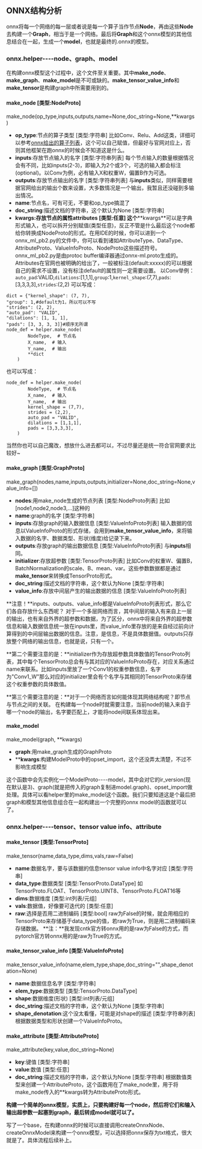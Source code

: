 ## ONNX结构分析
onnx将每一个网络的每一层或者说是每一个算子当作节点**Node**，再由这些**Node**去构建一个**Graph**，相当于是一个网络。最后将**Graph**和这个onnx模型的其他信息结合在一起，生成一个**model**，也就是最终的.onnx的模型。
### onnx.helper----node、graph、model
在构建onnx模型这个过程中，这个文件至关重要。其中**make_node**、**make_graph**、**make_model**是不可或缺的。**make_tensor_value_info**和**make_tensor**是构建graph中所需要用到的。
#### make_node [类型:NodeProto]
make_node(op_type,inputs,outputs,name=None,doc_string=None,**kwargs)
- **op_type**:节点的算子类型 [类型:字符串]
比如Conv、Relu、Add这类，详细可以参考[onnx给出的算子列表](https://github.com/onnx/onnx/blob/f2daca5e9b9315a2034da61c662d2a7ac28a9488/docs/Operators.md)，这个可以自己赋值，但最好与官网对应上，否则其他框架在跑onnx的时候会不知道这是什么。
- **inputs**:存放节点输入的名字 [类型:字符串列表]
每个节点输入的数量根据情况会有不同，比如inputs(2-3)，即输入为2个或3个，可选的输入都会标注(optional)。以Conv为例，必有输入X和权重W，偏置B作为可选。  
- **outputs**:存放节点输出的名字 [类型:字符串列表]
与**inputs**类似，同样需要根据官网给出的输出个数来设置，大多数情况是一个输出，我暂且还没碰到多输出情况。
- **name**:节点名，可有可无，不要和op_type搞混了
- **doc_string**:描述文档的字符串，这个默认为None [类型:字符串]
- ****kwargs**:存放节点的属性attributes [类型:任意]
这个****kwargs**可以是字典形式输入，也可以拆开分别赋值(类型任意)，反正不管是什么最后这个node都给你转换成NodeProto的形式。在用IDE的时候，你可以进到一个onnx_ml_pb2.py的文件中，你可以看到诸如AttributeType、DataType、AttributeProto、ValueInfoProto、NodeProto这些描述符号。onnx_ml_pb2.py是由protoc buffer编译器通过onnx-ml.proto生成的。
Attributes在官网也被明确的给出了，一般被标注(default:xxxxx)的可以根据自己的需求不设置，没有标注default的属性则一定需要设置。
以Conv举例：
`auto_pad`:VALID,`dilations`:[1,1,1],`group`:1,`kernel_shape`:(7,7),`pads`:[3,3,3,3],`strides`:(2,2)
可以写成：
```
dict = {"kernel_shape": (7, 7),
"group": 1,#default为1，所以可以不写
"strides": (2, 2), 
"auto_pad": "VALID", 
"dilations": [1, 1, 1],
"pads": [3, 3, 3, 3]}#顺序无所谓
node_def = helper.make_node(
        NodeType,  # 节点名
        X_name,  # 输入
        Y_name,  # 输出
        **dict
    )
```
也可以写成：
```
node_def = helper.make_node(
        NodeType,  # 节点名
        X_name,  # 输入
        Y_name,  # 输出
        kernel_shape = (7,7),
        strides = (2,2),
        auto_pad = "VALID",
        dilations = [1,1,1],
        pads = [3,3,3,3], 
    )
```
当然你也可以自己魔改，想放什么进去都可以，不过尽量还是统一符合官网要求比较好~


#### make_graph [类型:GraphProto]
make_graph(nodes,name,inputs,outputs,initializer=None,doc_string=None,value_info=[])
- **nodes**:用make_node生成的节点列表 [类型:NodeProto列表]
比如[node1,node2,node3,...]这种的
- **name**:graph的名字 [类型:字符串]
- **inputs**:存放graph的输入数据信息 [类型:ValueInfoProto列表]
输入数据的信息以ValueInfoProto的形式存储，会用到**make_tensor_value_info**，来将输入数据的名字、数据类型、形状(维度)给记录下来。
- **outputs**:存放graph的输出数据信息 [类型:ValueInfoProto列表]
与**inputs**相同。
- **initializer**:存放超参数 [类型:TensorProto列表]
比如Conv的权重W、偏置B，BatchNormalization的scale、B、mean、var。这些参数数据都是通过**make_tensor**来转换成TensorProto形式。
- **doc_string**:描述文档的字符串，这个默认为None [类型:字符串]
- **value_info**:存放中间层产生的输出数据的信息 [类型:ValueInfoProto列表]

**注意！**inputs、outputs、value_info都是ValueInfoProto列表形式，那么它们各自存放什么东西呢？
对于一个多层网络而言，其中间层的输入有来自上一层的输出，也有来自外界的超参数和数据，为了区分，onnx中将来自外界的超参数信息和输入数据信息统一放在inputs里，而value_info里存放的是来自经过前向计算得到的中间层输出数据的信息。注意，是信息，不是具体数据值。outputs只存放整个网络的输出信息，也就是说，只有一个。

**第二个需要注意的是：**initializer作为存放超参数具体数值的TensorProto列表，其中每个TensorProto总会有与其对应的ValueInfoProto存在，对应关系通过name来联系。比如inputs里放了一个Conv1的权重参数信息，名字为"Conv1_W"那么对应的initializer里会有个名字与其相同的TensorProto来存储这个权重参数的具体数值。

**第三个需要注意的是：**对于一个网络而言如何能体现其网络结构呢？即节点与节点之间的关联。
在构建每一个node时就需要注意，当前node的输入来自于哪一个node的输出，名字要匹配上，才能将node间联系体现出来。

#### make_model
make_model(graph, **kwargs)
- **graph**:用make_graph生成的GraphProto
- ****kwargs**:构建ModelProto中的opset_import，这个还没弄太清楚，不过不影响生成模型

这个函数中会先实例化一个ModelProto----model，其中会对它的ir_version(现在默认是3)、graph(就是把传入的graph复制进model.graph)、opset_import做处理。具体可以看helper里的make_model这个函数。我们只要知道这是个最后把graph和模型其他信息组合在一起构建出一个完整的onnx model的函数就可以了。

### onnx.helper----tensor、tensor value info、attribute
#### make_tensor [类型:TensorProto]
make_tensor(name,data_type,dims,vals,raw=False)
-  **name**:数据名字，要与该数据的信息tensor value info中名字对应 [类型:字符串]
-  **data_type**:数据类型 [类型:TensorProto.DataType] 如TensorProto.FLOAT、TensorProto.UINT8、TensorProto.FLOAT16等
-  **dims**:数据维度 [类型:int列表/元组]
-  **vals**:数据值，好像要可迭代的 [类型:任意]
-  **raw**:选择是否用二进制编码 [类型:bool]
raw为False的时候，就会用相应的TensorProto来存储基于data_type的值，若raw为True，则是用二进制编码来存储数据。
**注：**我发现cntk官方转onnx用的是raw为False的方式，而pytorch官方转onnx用的是raw为True的方式。

#### make_tensor_value_info [类型:ValueInfoProto]
make_tensor_value_info(name,elem_type,shape,doc_string="",shape_denotation=None)
-  **name**:数据信息名字 [类型:字符串]
-  **elem_type**:数据类型 [类型:TensorProto.DataType]
-  **shape**:数据维度(形状) [类型:int列表/元组]
-  **doc_string**:描述文档的字符串，这个默认为None [类型:字符串]
-  **shape_denotation**:这个没太看懂，可能是对shape的描述 [类型:字符串列表]
根据数据类型和形状创建一个ValueInfoProto。

#### make_attribute [类型:AttributeProto]
make_attribute(key,value,doc_string=None)
- **key**:键值 [类型:字符串]
- **value**:数值 [类型:任意]
- **doc_string**:描述文档的字符串，这个默认为None [类型:字符串]
根据数值类型来创建一个AttributeProto，这个函数用在了make_node里，用于将make_node传入的**kwargs转为AttributeProto形式。


**构建一个简单的onnx模型，实质上，只要构建好每一个node，然后将它们和输入输出超参数一起塞到graph，最后转成model就可以了。**

写了一个base，在构建onnx的时候可以直接调用createOnnxNode、createOnnxModel来构建一个onnx模型，可以选择把onnx保存为txt格式，很大就是了。具体流程后续补上。

